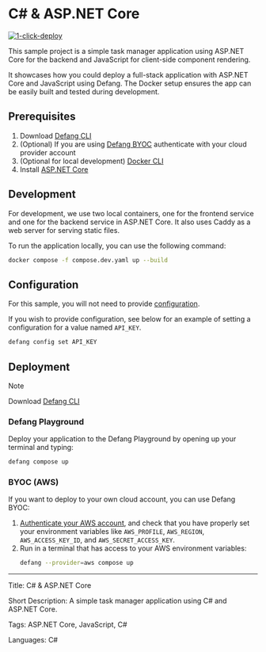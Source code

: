 # C# & ASP.NET Core

[![1-click-deploy](https://defang.io/deploy-with-defang.svg)](https://portal.defang.dev/redirect?url=https%3A%2F%2Fgithub.com%2Fnew%3Ftemplate_name%3Dsample-csharp-dotnet-template%26template_owner%3DDefangSamples)

This sample project is a simple task manager application using ASP.NET Core for the backend and JavaScript for client-side component rendering. 

It showcases how you could deploy a full-stack application with ASP.NET Core and JavaScript using Defang. The Docker setup ensures the app can be easily built and tested during development.

## Prerequisites

1. Download [Defang CLI](https://github.com/DefangLabs/defang)
2. (Optional) If you are using [Defang BYOC](https://docs.defang.io/docs/concepts/defang-byoc) authenticate with your cloud provider account
3. (Optional for local development) [Docker CLI](https://docs.docker.com/engine/install/)
4. Install [ASP.NET Core](https://dotnet.microsoft.com/download/dotnet-core)

## Development

For development, we use two local containers, one for the frontend service and one for the backend service in ASP.NET Core. It also uses Caddy as a web server for serving static files.

To run the application locally, you can use the following command:

```bash
docker compose -f compose.dev.yaml up --build
```
## Configuration

For this sample, you will not need to provide [configuration](https://docs.defang.io/docs/concepts/configuration). 

If you wish to provide configuration, see below for an example of setting a configuration for a value named `API_KEY`.

```bash
defang config set API_KEY
```

## Deployment

> [!NOTE]
> Download [Defang CLI](https://github.com/DefangLabs/defang)

### Defang Playground

Deploy your application to the Defang Playground by opening up your terminal and typing:
```bash
defang compose up
```

### BYOC (AWS)

If you want to deploy to your own cloud account, you can use Defang BYOC:

1. [Authenticate your AWS account](https://docs.aws.amazon.com/cli/latest/userguide/cli-chap-configure.html), and check that you have properly set your environment variables like `AWS_PROFILE`, `AWS_REGION`, `AWS_ACCESS_KEY_ID`, and `AWS_SECRET_ACCESS_KEY`.
2. Run in a terminal that has access to your AWS environment variables:
    ```bash
    defang --provider=aws compose up
    ```

---

Title: C# & ASP.NET Core

Short Description: A simple task manager application using C# and ASP.NET Core.

Tags: ASP.NET Core, JavaScript, C#

Languages: C#